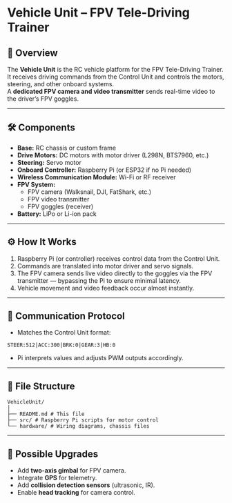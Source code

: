 # Vehicle Unit – FPV Tele-Driving Trainer

## 📖 Overview
The **Vehicle Unit** is the RC vehicle platform for the FPV Tele-Driving Trainer.  
It receives driving commands from the Control Unit and controls the motors, steering, and other onboard systems.  
A **dedicated FPV camera and video transmitter** sends real-time video to the driver’s FPV goggles.

---

## 🛠️ Components
- **Base:** RC chassis or custom frame
- **Drive Motors:** DC motors with motor driver (L298N, BTS7960, etc.)
- **Steering:** Servo motor
- **Onboard Controller:** Raspberry Pi (or ESP32 if no Pi needed)
- **Wireless Communication Module:** Wi-Fi or RF receiver
- **FPV System:**  
  - FPV camera (Walksnail, DJI, FatShark, etc.)  
  - FPV video transmitter  
  - FPV goggles (receiver)
- **Battery:** LiPo or Li-ion pack

---

## ⚙️ How It Works
1. Raspberry Pi (or controller) receives control data from the Control Unit.
2. Commands are translated into motor driver and servo signals.
3. The FPV camera sends live video directly to the goggles via the FPV transmitter — bypassing the Pi to ensure minimal latency.
4. Vehicle movement and video feedback occur almost instantly.

---

## 📡 Communication Protocol
- Matches the Control Unit format:
```
STEER:512|ACC:300|BRK:0|GEAR:3|HB:0
```

- Pi interprets values and adjusts PWM outputs accordingly.

---

## 📂 File Structure

```
VehicleUnit/
│
├── README.md # This file
├── src/ # Raspberry Pi scripts for motor control
└── hardware/ # Wiring diagrams, chassis files
```




---

## 🔮 Possible Upgrades
- Add **two-axis gimbal** for FPV camera.
- Integrate **GPS** for telemetry.
- Add **collision detection sensors** (ultrasonic, IR).
- Enable **head tracking** for camera control.
